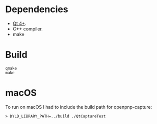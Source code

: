 # Dependencies
- [Qt 4+](https://www.qt.io/).
- C++ compiler.
- make


# Build
```
qmake
make
```

# macOS
To run on macOS I had to include the build path for openpnp-capture:
```
> DYLD_LIBRARY_PATH=../build ./QtCaptureTest
```
